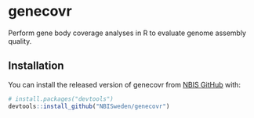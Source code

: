 
<!-- README.md is generated from README.Rmd. Please edit that file -->

# genecovr

<!-- badges: start -->

<!-- badges: end -->

Perform gene body coverage analyses in R to evaluate genome assembly
quality.

## Installation

You can install the released version of genecovr from [NBIS
GitHub](https://github.com/nbis) with:

``` r
# install.packages("devtools")
devtools::install_github("NBISweden/genecovr")
```
